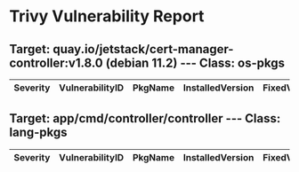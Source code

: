 # Trivy Vulnerability Report




## Target: quay.io/jetstack/cert-manager-controller:v1.8.0 (debian 11.2) --- Class: os-pkgs
|Severity|VulnerabilityID|PkgName|InstalledVersion|FixedVersion|
|--------|---------------|-------|----------------|------------|

## Target: app/cmd/controller/controller --- Class: lang-pkgs
|Severity|VulnerabilityID|PkgName|InstalledVersion|FixedVersion|
|--------|---------------|-------|----------------|------------|

